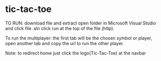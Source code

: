 # tic-tac-toe

TO RUN:
  download file and extract
  open folder in Microsoft Visual Studio and click file .sln
  click run at the top of the file (http).

To run the multiplayer:
  the first tab will be the chosen symbol or player,
  open another tab and copy the url to run the other player.

Note:
  to redirect home just click the logo(Tic-Tac-Toe) at the navbar
